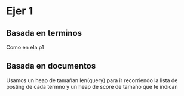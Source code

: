 # Ejer 1
## Basada en terminos
Como en ela p1

## Basada en documentos
Usamos un heap de tamañan len(query) para ir recorriendo la lista de posting de cada termno
y un heap de score de tamaño que te indican
